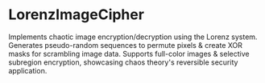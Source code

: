 # LorenzImageCipher
Implements chaotic image encryption/decryption using the Lorenz system. Generates pseudo-random sequences to permute pixels &amp; create XOR masks for scrambling image data. Supports full-color images &amp; selective subregion encryption, showcasing chaos theory's reversible security application.
